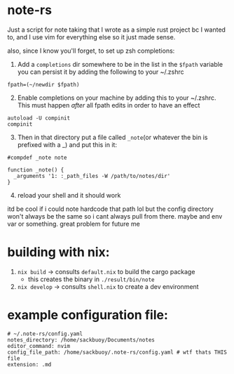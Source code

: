 # note-rs

Just a script for note taking that I wrote as a simple rust project bc I wanted to, and I use vim for everything else so it just made sense.

also, since I know you'll forget, to set up zsh completions:
1. Add a `completions` dir somewhere to be in the list in the `$fpath` variable
you can persist it by adding the following to your ~/.zshrc
```
fpath=(~/newdir $fpath)
```
2. Enable completions on your machine by adding this to your ~/.zshrc.
This must happen _after_ all fpath edits in order to have an effect
```
autoload -U compinit
compinit
```
3. Then in that directory put a file called `_note`(or whatever the bin is prefixed with a \_) and put this in it:
```
#compdef _note note

function _note() {
  _arguments '1: :_path_files -W /path/to/notes/dir'
}
```
4. reload your shell and it should work

itd be cool if i could note hardcode that path lol but the config directory won't always be the same so i cant always pull from there. maybe and env var or something. great problem for future me

# building with nix:
1. `nix build` -> consults `default.nix` to build the cargo package
    - this creates the binary in `./result/bin/note`
2. `nix develop` -> consults `shell.nix` to create a dev environment

# example configuration file:
```
# ~/.note-rs/config.yaml
notes_directory: /home/sackbuoy/Documents/notes
editor_command: nvim
config_file_path: /home/sackbuoy/.note-rs/config.yaml # wtf thats THIS file
extension: .md
```
